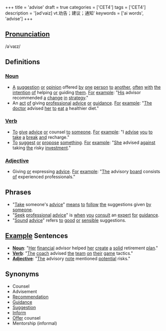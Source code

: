 +++
title = 'advise'
draft = true
categories = ['CET4']
tags = ['CET4']
description = '[ədˈvaiz] vt.劝告；建议；通知'
keywords = ['ai words', 'advise']
+++

## [Pronunciation](/post/pronunciation/)
/əˈvaɪz/

## Definitions
### [Noun](/post/noun/)
- [A](/post/a/) [suggestion](/post/suggestion/) [or](/post/or/) [opinion](/post/opinion/) offered [by](/post/by/) [one](/post/one/) [person](/post/person/) [to](/post/to/) [another](/post/another/), [often](/post/often/) [with](/post/with/) [the](/post/the/) [intention](/post/intention/) [of](/post/of/) helping [or](/post/or/) guiding [them](/post/them/). [For](/post/for/) [example](/post/example/): "[His](/post/his/) advisor recommended [a](/post/a/) [change](/post/change/) [in](/post/in/) [strategy](/post/strategy/)."
- An [act](/post/act/) [of](/post/of/) giving [professional](/post/professional/) [advice](/post/advice/) [or](/post/or/) [guidance](/post/guidance/). [For](/post/for/) [example](/post/example/): "[The](/post/the/) [doctor](/post/doctor/) advised [her](/post/her/) [to](/post/to/) [eat](/post/eat/) [a](/post/a/) healthier diet."

### [Verb](/post/verb/)
- [To](/post/to/) [give](/post/give/) [advice](/post/advice/) [or](/post/or/) counsel [to](/post/to/) [someone](/post/someone/). [For](/post/for/) [example](/post/example/): "I [advise](/post/advise/) [you](/post/you/) [to](/post/to/) [take](/post/take/) [a](/post/a/) [break](/post/break/) [and](/post/and/) recharge."
- [To](/post/to/) [suggest](/post/suggest/) [or](/post/or/) [propose](/post/propose/) [something](/post/something/). [For](/post/for/) [example](/post/example/): "[She](/post/she/) advised [against](/post/against/) taking [the](/post/the/) risky [investment](/post/investment/)."

### [Adjective](/post/adjective/)
- Giving [or](/post/or/) expressing [advice](/post/advice/). [For](/post/for/) [example](/post/example/): "[The](/post/the/) advisory [board](/post/board/) consists [of](/post/of/) experienced professionals."

## Phrases
- "[Take](/post/take/) someone's [advice](/post/advice/)" [means](/post/means/) [to](/post/to/) [follow](/post/follow/) [the](/post/the/) suggestions given [by](/post/by/) [someone](/post/someone/).
- "[Seek](/post/seek/) [professional](/post/professional/) [advice](/post/advice/)" is [when](/post/when/) [you](/post/you/) [consult](/post/consult/) an [expert](/post/expert/) [for](/post/for/) [guidance](/post/guidance/).
- "[Sound](/post/sound/) [advice](/post/advice/)" refers [to](/post/to/) [good](/post/good/) [or](/post/or/) [sensible](/post/sensible/) suggestions.

## [Example](/post/example/) Sentences
- **[Noun](/post/noun/)**: "[Her](/post/her/) [financial](/post/financial/) advisor helped [her](/post/her/) [create](/post/create/) [a](/post/a/) [solid](/post/solid/) retirement [plan](/post/plan/)."
- **[Verb](/post/verb/)**: "[The](/post/the/) [coach](/post/coach/) advised [the](/post/the/) [team](/post/team/) [on](/post/on/) [their](/post/their/) [game](/post/game/) tactics."
- **[Adjective](/post/adjective/)**: "[The](/post/the/) advisory [note](/post/note/) mentioned [potential](/post/potential/) risks."

## Synonyms
- Counsel
- Advisement
- [Recommendation](/post/recommendation/)
- [Guidance](/post/guidance/)
- [Suggestion](/post/suggestion/)
- [Inform](/post/inform/)
- [Offer](/post/offer/) counsel
- Mentorship (informal)
